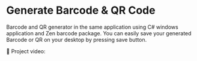 # Generate Barcode & QR Code
Barcode and QR generator in the same application using C# windows application and Zen barcode package. You can easily save your generated Barcode or QR on your desktop by pressing save button.

🔗 Project video:
